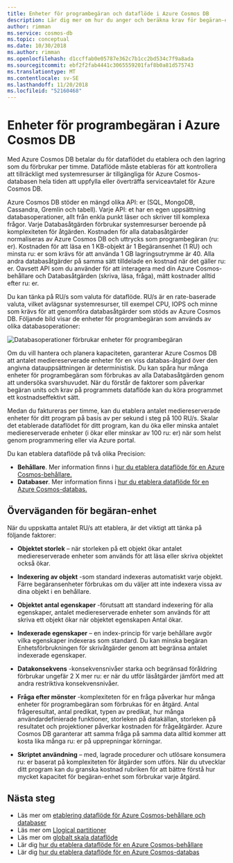 ```yaml
---
title: Enheter för programbegäran och dataflöde i Azure Cosmos DB
description: Lär dig mer om hur du anger och beräkna krav för begäran-enhet i Azure Cosmos DB
author: rimman
ms.service: cosmos-db
ms.topic: conceptual
ms.date: 10/30/2018
ms.author: rimman
ms.openlocfilehash: d1ccffab0e05787e362c7b1cc2bd534c7f9a8ada
ms.sourcegitcommit: ebf2f2fab4441c3065559201faf8b0a81d575743
ms.translationtype: MT
ms.contentlocale: sv-SE
ms.lasthandoff: 11/20/2018
ms.locfileid: "52160468"
---
```

# <a name="request-units-in-azure-cosmos-db"></a>Enheter för programbegäran i Azure Cosmos DB

Med Azure Cosmos DB betalar du för dataflödet du etablera och den lagring som du förbrukar per timme. Dataflöde måste etableras för att kontrollera att tillräckligt med systemresurser är tillgängliga för Azure Cosmos-databasen hela tiden att uppfylla eller överträffa serviceavtalet för Azure Cosmos DB.

Azure Cosmos DB stöder en mängd olika API: er (SQL, MongoDB, Cassandra, Gremlin och tabell). Varje API: et har en egen uppsättning databasoperationer, allt från enkla punkt läser och skriver till komplexa frågor. Varje Databasåtgärden förbrukar systemresurser beroende på komplexiteten för åtgärden.  Kostnaden för alla databasåtgärder normaliseras av Azure Cosmos DB och uttrycks som programbegäran (ru: er). Kostnaden för att läsa en 1 KB-objekt är 1 Begäransenhet (1 RU) och minsta ru: er som krävs för att använda 1 GB lagringsutrymme är 40. Alla andra databasåtgärder på samma sätt tilldelade en kostnad när det gäller ru: er. Oavsett API som du använder för att interagera med din Azure Cosmos-behållare och Databasåtgärden (skriva, läsa, fråga), mätt kostnader alltid efter ru: er.

Du kan tänka på RU/s som valuta för dataflöde. RU/s är en rate-baserade valuta, vilket avlägsnar systemresurser, till exempel CPU, IOPS och minne som krävs för att genomföra databasåtgärder som stöds av Azure Cosmos DB. Följande bild visar de enheter för programbegäran som används av olika databasoperationer:

![Databasoperationer förbrukar enheter för programbegäran](./media/request-units/request-units.png)

Om du vill hantera och planera kapaciteten, garanterar Azure Cosmos DB att antalet mediereserverade enheter för en viss databas-åtgärd över den angivna datauppsättningen är deterministisk. Du kan spåra hur många enheter för programbegäran som förbrukas av alla Databasåtgärden genom att undersöka svarshuvudet. När du förstår de faktorer som påverkar begäran units och krav på programmets dataflöde kan du köra programmet ett kostnadseffektivt sätt.

Medan du faktureras per timme, kan du etablera antalet mediereserverade enheter för ditt program på basis av per sekund i steg på 100 RU/s. Skalar det etablerade dataflödet för ditt program, kan du öka eller minska antalet mediereserverade enheter (i ökar eller minskar av 100 ru: er) när som helst genom programmering eller via Azure portal.

Du kan etablera dataflöde på två olika Precision: 

* **Behållare**. Mer information finns i [hur du etablera dataflöde för en Azure Cosmos-behållare.](how-to-provision-container-throughput.md)
* **Databaser**. Mer information finns i [hur du etablera dataflöde för en Azure Cosmos-databas.](how-to-provision-database-throughput.md)

## <a name="request-unit-considerations"></a>Överväganden för begäran-enhet

När du uppskatta antalet RU/s att etablera, är det viktigt att tänka på följande faktorer:

* **Objektet storlek** – när storleken på ett objekt ökar antalet mediereserverade enheter som används för att läsa eller skriva objektet också ökar.

* **Indexering av objekt** -som standard indexeras automatiskt varje objekt. Färre begäransenheter förbrukas om du väljer att inte indexera vissa av dina objekt i en behållare.

* **Objektet antal egenskaper** -förutsatt att standard indexering för alla egenskaper, antalet mediereserverade enheter som används för att skriva ett objekt ökar när objektet egenskapen Antal ökar.

* **Indexerade egenskaper** – en index-princip för varje behållare avgör vilka egenskaper indexeras som standard. Du kan minska begäran Enhetsförbrukningen för skrivåtgärder genom att begränsa antalet indexerade egenskaper.

* **Datakonsekvens** -konsekvensnivåer starka och begränsad föråldring förbrukar ungefär 2 X mer ru: er när du utför läsåtgärder jämfört med att andra restriktiva konsekvensnivåer.

* **Fråga efter mönster** -komplexiteten för en fråga påverkar hur många enheter för programbegäran som förbrukas för en åtgärd. Antal frågeresultat, antal predikat, typen av predikat, hur många användardefinierade funktioner, storleken på datakällan, storleken på resultatet och projektioner påverkar kostnaden för frågeåtgärder. Azure Cosmos DB garanterar att samma fråga på samma data alltid kommer att kosta lika många ru: er på upprepningar körningar.

* **Skriptet användning** – med, lagrade procedurer och utlösare konsumera ru: er baserat på komplexiteten för åtgärder som utförs. När du utvecklar ditt program kan du granska kostnad rubriken för att bättre förstå hur mycket kapacitet för begäran-enhet som förbrukar varje åtgärd.

## <a name="next-steps"></a>Nästa steg

* Läs mer om [etablering dataflöde för Azure Cosmos-behållare och databaser](set-throughput.md)
* Läs mer om [Llogical partitioner](partition-data.md)
* Läs mer om [globalt skala dataflöde](scaling-throughput.md)
* Lär dig [hur du etablera dataflöde för en Azure Cosmos-behållare](how-to-provision-container-throughput.md)
* Lär dig [hur du etablera dataflöde för en Azure Cosmos-databas](how-to-provision-database-throughput.md)
